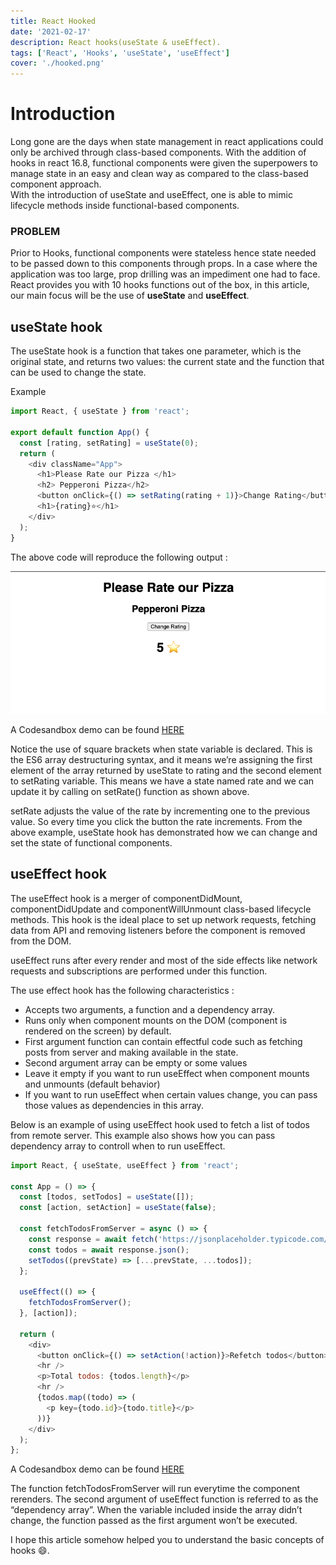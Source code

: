 ```yaml
---
title: React Hooked
date: '2021-02-17'
description: React hooks(useState & useEffect).
tags: ['React', 'Hooks', 'useState', 'useEffect']
cover: './hooked.png'
---
```


# Introduction

Long gone are the days when state management in react applications could only be archived through class-based components. With the addition of hooks in react 16.8, functional components were given the superpowers to manage state in an easy and clean way as compared to the class-based component approach.<br/>
With the introduction of useState and useEffect, one is able to mimic lifecycle methods inside functional-based components.

### PROBLEM

Prior to Hooks, functional components were stateless hence state needed to be passed down to this components through props. In a case where the application was too large, prop drilling was an impediment one had to face.<br>
React provides you with 10 hooks functions out of the box, in this article, our main focus will be the use of <b>useState</b> and <b>useEffect</b>.

## <b>useState hook</b>

The useState hook is a function that takes one parameter, which is the original state, and returns two values: the current state and the function that can be used to change the state.

Example

```js
import React, { useState } from 'react';

export default function App() {
  const [rating, setRating] = useState(0);
  return (
    <div className="App">
      <h1>Please Rate our Pizza </h1>
      <h2> Pepperoni Pizza</h2>
      <button onClick={() => setRating(rating + 1)}>Change Rating</button>
      <h1>{rating}⭐</h1>
    </div>
  );
}
```

The above code will reproduce the following output :

![](output.png)

A Codesandbox demo can be found [HERE](https://plkcu.csb.app/)

Notice the use of square brackets when state variable is declared. This is the ES6 array destructuring syntax, and it means we’re assigning the first element of the array returned by useState to rating and the second element to setRating variable. This means we have a state named rate and we can update it by calling on setRate() function as shown above.

setRate adjusts the value of the rate by incrementing one to the previous value. So every time you click the button the rate
increments. From the above example, useState hook has demonstrated how we can change and set the state of functional components.

## <b> useEffect hook </b>

The useEffect hook is a merger of componentDidMount, componentDidUpdate and componentWillUnmount class-based lifecycle methods. This hook is the ideal place to set up network requests, fetching data from API and removing listeners before the component is removed from the DOM.

useEffect runs after every render and most of the side effects like network requests and subscriptions are performed under this function.

The use effect hook has the following characteristics :

- Accepts two arguments, a function and a dependency array.
- Runs only when component mounts on the DOM (component is rendered on the screen) by default.
- First argument function can contain effectful code such as fetching posts from server and making available in the state.
- Second argument array can be empty or some values
- Leave it empty if you want to run useEffect when component mounts and unmounts (default behavior)
- If you want to run useEffect when certain values change, you can pass those values as dependencies in this array.

Below is an example of using useEffect hook used to fetch a list of todos from remote server. This example also shows how you can pass dependency array to controll when to run useEffect.

```js
import React, { useState, useEffect } from 'react';

const App = () => {
  const [todos, setTodos] = useState([]);
  const [action, setAction] = useState(false);

  const fetchTodosFromServer = async () => {
    const response = await fetch('https://jsonplaceholder.typicode.com/todos');
    const todos = await response.json();
    setTodos((prevState) => [...prevState, ...todos]);
  };

  useEffect(() => {
    fetchTodosFromServer();
  }, [action]);

  return (
    <div>
      <button onClick={() => setAction(!action)}>Refetch todos</button>
      <hr />
      <p>Total todos: {todos.length}</p>
      <hr />
      {todos.map((todo) => (
        <p key={todo.id}>{todo.title}</p>
      ))}
    </div>
  );
};
```

A Codesandbox demo can be found [HERE](https://codesandbox.io/s/heuristic-khorana-z9kx2?file=/src/App.js)

The function fetchTodosFromServer will run everytime the component rerenders.
The second argument of useEffect function is referred to as the “dependency array”. When the variable included inside the array didn’t change, the function passed as the first argument won’t be executed.

I hope this article somehow helped you to understand the basic concepts of hooks 😄.
